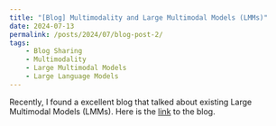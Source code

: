 ```yaml
---
title: "[Blog] Multimodality and Large Multimodal Models (LMMs)"
date: 2024-07-13
permalink: /posts/2024/07/blog-post-2/
tags:
    - Blog Sharing
    - Multimodality
    - Large Multimodal Models
    - Large Language Models
---
```



Recently, I found a excellent blog that talked about existing Large Multimodal Models (LMMs). Here is the [link](https://huyenchip.com/2023/10/10/multimodal.html) to the blog.
